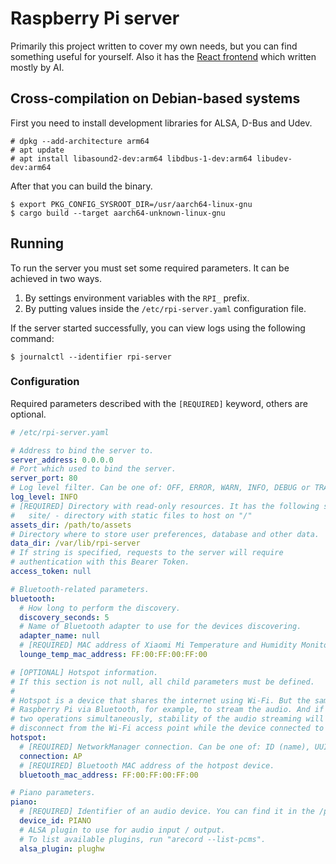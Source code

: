 # Raspberry Pi server
Primarily this project written to cover my own needs, but you can find something useful for
yourself. Also it has the [React frontend](https://github.com/lem0nez/rpi-control) which
written mostly by AI.

## Cross-compilation on Debian-based systems
First you need to install development libraries for ALSA, D-Bus and Udev.

```
# dpkg --add-architecture arm64
# apt update
# apt install libasound2-dev:arm64 libdbus-1-dev:arm64 libudev-dev:arm64
```

After that you can build the binary.

```
$ export PKG_CONFIG_SYSROOT_DIR=/usr/aarch64-linux-gnu
$ cargo build --target aarch64-unknown-linux-gnu
```

## Running
To run the server you must set some required parameters. It can be achieved in two ways.
1. By settings environment variables with the `RPI_` prefix.
2. By putting values inside the `/etc/rpi-server.yaml` configuration file.

If the server started successfully, you can view logs using the following command:

```
$ journalctl --identifier rpi-server
```

### Configuration
Required parameters described with the `[REQUIRED]` keyword, others are optional.

```yaml
# /etc/rpi-server.yaml

# Address to bind the server to.
server_address: 0.0.0.0
# Port which used to bind the server.
server_port: 80
# Log level filter. Can be one of: OFF, ERROR, WARN, INFO, DEBUG or TRACE.
log_level: INFO
# [REQUIRED] Directory with read-only resources. It has the following structure:
#   site/ - directory with static files to host on "/"
assets_dir: /path/to/assets
# Directory where to store user preferences, database and other data.
data_dir: /var/lib/rpi-server
# If string is specified, requests to the server will require
# authentication with this Bearer Token.
access_token: null

# Bluetooth-related parameters.
bluetooth:
  # How long to perform the discovery.
  discovery_seconds: 5
  # Name of Bluetooth adapter to use for the devices discovering.
  adapter_name: null
  # [REQUIRED] MAC address of Xiaomi Mi Temperature and Humidity Monitor 2 (LYWSD03MMC).
  lounge_temp_mac_address: FF:00:FF:00:FF:00

# [OPTIONAL] Hotspot information.
# If this section is not null, all child parameters must be defined.
#
# Hotspot is a device that shares the internet using Wi-Fi. But the same device can connect to
# Raspberry Pi via Bluetooth, for example, to stream the audio. And if the same device will do these
# two operations simultaneously, stability of the audio streaming will be bad. So, we temporary
# disconnect from the Wi-Fi access point while the device connected to us via Bluetooth.
hotspot:
  # [REQUIRED] NetworkManager connection. Can be one of: ID (name), UUID or path.
  connection: AP
  # [REQUIRED] Bluetooth MAC address of the hotpost device.
  bluetooth_mac_address: FF:00:FF:00:FF:00

# Piano parameters.
piano:
  # [REQUIRED] Identifier of an audio device. You can find it in the /proc/asound/cards file.
  device_id: PIANO
  # ALSA plugin to use for audio input / output.
  # To list available plugins, run "arecord --list-pcms".
  alsa_plugin: plughw
```
